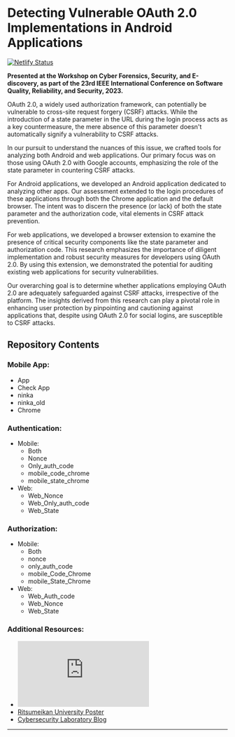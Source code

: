 # Detecting Vulnerable OAuth 2.0 Implementations in Android Applications

[![Netlify Status](https://api.netlify.com/api/v1/badges/841d72a5-7c97-421b-85d2-efd1d0e9c42e/deploy-status)](https://app.netlify.com/sites/oauth-test-web/deploys)

**Presented at the Workshop on Cyber Forensics, Security, and E-discovery, as part of the 23rd IEEE International Conference on Software Quality, Reliability, and Security, 2023.**

OAuth 2.0, a widely used authorization framework, can potentially be vulnerable to cross-site request forgery (CSRF) attacks. While the introduction of a state parameter in the URL during the login process acts as a key countermeasure, the mere absence of this parameter doesn't automatically signify a vulnerability to CSRF attacks.

In our pursuit to understand the nuances of this issue, we crafted tools for analyzing both Android and web applications. Our primary focus was on those using OAuth 2.0 with Google accounts, emphasizing the role of the state parameter in countering CSRF attacks.

For Android applications, we developed an Android application dedicated to analyzing other apps. Our assessment extended to the login procedures of these applications through both the Chrome application and the default browser. The intent was to discern the presence (or lack) of both the state parameter and the authorization code, vital elements in CSRF attack prevention.

For web applications, we developed a browser extension to examine the presence of critical security components like the state parameter and authorization code. This research emphasizes the importance of diligent implementation and robust security measures for developers using OAuth 2.0. By using this extension, we demonstrated the potential for auditing existing web applications for security vulnerabilities.

Our overarching goal is to determine whether applications employing OAuth 2.0 are adequately safeguarded against CSRF attacks, irrespective of the platform. The insights derived from this research can play a pivotal role in enhancing user protection by pinpointing and cautioning against applications that, despite using OAuth 2.0 for social logins, are susceptible to CSRF attacks.

## Repository Contents

### Mobile App:
- App
- Check App
- ninka
- ninka_old
- Chrome

### Authentication:
- Mobile:
  - Both
  - Nonce
  - Only_auth_code
  - mobile_code_chrome
  - mobile_state_chrome
- Web:
  - Web_Nonce
  - Web_Only_auth_code
  - Web_State

### Authorization:
- Mobile:
  - Both
  - nonce
  - only_auth_code
  - mobile_Code_Chrome
  - mobile_State_Chrome
- Web:
  - Web_Auth_code
  - Web_Nonce
  - Web_State

### Additional Resources:
- ![Extension](https://github.com/Waariss/Oauth2.0/blob/main/extension/HOW_TO_USE.md)
- [Ritsumeikan University Poster](https://waris-damkham.netlify.app/pdf/1)
- [Cybersecurity Laboratory Blog](https://cysec.ise.ritsumei.ac.jp/2023/11/02/from-thailand-to-japan-my-cybersecurity-internship-at-ritsumeikan-university/)

---
